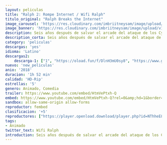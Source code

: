 ```yaml
---
layout: peliculas
title: "Ralph 2: Rompe Internet / Wifi Ralph"
titulo_original: "Ralph Breaks the Internet"
image_carousel: 'https://res.cloudinary.com/imbriitneysam/image/upload/v1543452115/ralph-min.jpg'
image_banner: 'https://res.cloudinary.com/imbriitneysam/image/upload/v1543452116/ralp-banner-min.jpg'
description: Seis años después de salvar el arcade del ataque de los Cybugs y de la venganza de Turbo,5​ la historia se centrará en las aventuras de Ralph en el espacio de datos de Internet cuando un enrutador Wi-Fi se conecta en la sala de juegos, ya que debe encontrar una pieza de reemplazo para fijar Sugar Rush. A lo largo del camino, Ralph y su mejor amiga Vanellope von Schweetz encuentran nuevas costumbres, mundos y personajes, como el algoritmo de moda Yesss, las princesas de Disney, los superhéroes de Marvel y personajes de Star Wars, y más personajes de videojuegos como Mario y Sonic the Hedgehog.
description_corta: Seis años después de salvar el arcade del ataque de los Cybugs y de la venganza de Turbo,5​ la historia se centrará en las aventuras de Ralph en el espacio de datos de Internet cuando un enrutador Wi-Fi se conecta en la sala de juegos, ya que...
category: 'peliculas'
descargas: 'yes'
idioma: 'Latino'
descargas2:
    descarga-1: ["1", "https://oload.fun/f/DlnH3mU0sy8", "https://www.google.com/s2/favicons?domain=openload.co","OpenLoad","https://res.cloudinary.com/imbriitneysam/image/upload/v1541473684/mexico.png", "Latino", "HD-Rip"]
nuevo: 'new_peliculas'
anio: '2018'
duracion: '1h 52 min'
calidad: 'HD-Rip'
estrellas: '5'
genero: Animado, Comedia
trailer: https://www.youtube.com/embed/HtmVePtxh-Q
embed: https://www.youtube.com/embed/HtmVePtxh-Q?rel=0&amp;hd=1&border=0&wmode=opaque&enablejsapi=1&modestbranding=1&controls=1&showinfo=1
sandbox: allow-same-origin allow-forms
reproductor: fembed
clasificacion: '+5'
reproductores: ["https://player.openload.download/player.php?id=NThheE8vVlFPWUVQaGo2Y0JxclF0bVVKQnpsOTI3NUVZMVlXODlhRHdhNXdLRFBtQkk1bkszaUVadjlMYTlWNldROC82bW9KR05nM2JrOE14aUtQbmc9PQ","https://tutumeme.net/embed/player.php?u=bXQ3ajJOaW1wcFRGcEs2VW5XRGExTlRPMytmUnc3bHVwcWhoenVIUjI5SHF5TlNwc0taaG1jN2gwZHZSNTlIRHVhV2tZWitkNUtDVDNOL1ZvYW1rYjJOa29haWc","https://player.openplay.vip/player.php?id=MjY4Mw","https://www.xtream.to/public/dist/index.html?id=df112fb33d09ffd30efc8238d92449ff&title=Ralph%20Breaks%20the%20Internet","https://www.zembed.to/public/dist/asteroid.html?id=3bd7389a8140dbab83a205d156735125&title=Ralph%20Breaks%20the%20Internet","https://www.zembed.to/public/dist/asteroid.html?id=ee45ff8328527043cd693b985c27435e&title=Ralph%20Breaks%20the%20Internet","https://api.cuevana3.io/rr/gd.php?h=ek5lbm9xYWNrS0xJMVp5b21KREk0dFBLbjVkaHhkRGdrOG1jbnBpUnhhS1Z6b1doZjdtaXRMdXpkS0NEeDdIdHRLMnRabnJHcU0yUjFKeXBuOHl2NDlLU3FadVkyUT09"]
tags:
- Animado
twitter_text: Wifi Ralph
introduction: Seis años después de salvar el arcade del ataque de los Cybugs y de la venganza de Turbo,5​ la historia se centrará en las aventuras de Ralph en el espacio de datos de Internet cuando un enrutador Wi-Fi se conecta en la sala de juegos, ya que...
---
```












